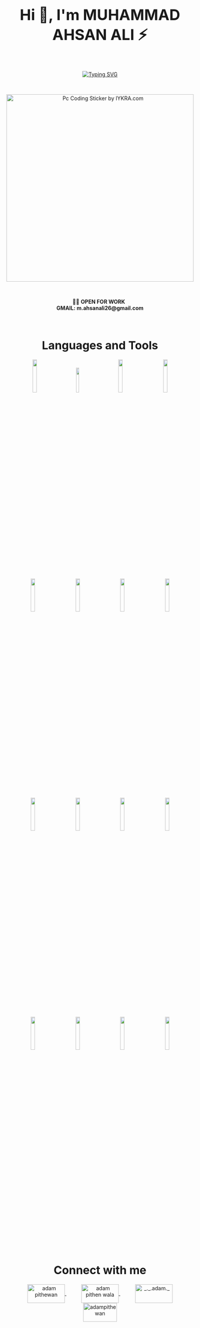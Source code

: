<h1 align="center" style="font-size: 40px;">Hi 👋, I'm MUHAMMAD AHSAN ALI ⚡</h1>
<br>

<p align="center">
    <a href="https://git.io/typing-svg"><img src="https://readme-typing-svg.herokuapp.com?font=Poppins&size=26&color=268DEC&lines=Front-End+Developer;UI+Developer;UI+Designer;Graphic+Designer;WordPress+Developer;Web+Designer" alt="Typing SVG" /></a>
</p>
<br>

<p align="center">
    <a>
        <img src="https://media4.giphy.com/media/WFZvB7VIXBgiz3oDXE/giphy.gif?cid=ecf05e47k6052alc3n7ea8fkjkg8sbvzg6pj6gfbd7an2j3j&amp;rid=giphy.gif&amp;ct=s" alt="Pc Coding Sticker by IYKRA.com" style="width: 500px; height: 500px; left: 0px; top: 0px;">
    </a>
</p>
<br>

<p align="center">
    👨‍💻 <b>OPEN FOR WORK &nbsp;</b>
    <br>
    <b>GMAIL: m.ahsanali26@gmail.com</b>
</p>
<br>

<h1 align="center" style="font-size: 30px;">Languages and Tools</h1>
<p align="center">
    <code><img width="15%" style="padding: 0px 20px;" src="https://www.vectorlogo.zone/logos/w3_html5/w3_html5-ar21.svg" /></code>
    <code><img width="13%" style="padding: 0px 20px;" src="https://www.vectorlogo.zone/logos/w3_css/w3_css-ar21.svg"></code>
    <code><img width="15%" style="padding: 0px 20px;" src="https://www.vectorlogo.zone/logos/getbootstrap/getbootstrap-ar21.svg"></code>
    <code><img width="15%" style="padding: 0px 20px;" src="https://www.vectorlogo.zone/logos/javascript/javascript-ar21.svg"></code>
    <br />
    <code><img width="15%" style="padding: 0px 20px;" src="https://www.vectorlogo.zone/logos/sass-lang/sass-lang-ar21.svg"></code>
    <code><img width="15%" style="padding: 0px 20px;" src="https://www.vectorlogo.zone/logos/tailwindcss/tailwindcss-ar21.svg" /></code>
    <code><img width="15%" style="padding: 0px 20px;" src="https://www.vectorlogo.zone/logos/reactjs/reactjs-ar21.svg"></code>
    <code><img width="15%" style="padding: 0px 20px;" src="https://www.vectorlogo.zone/logos/angular/angular-ar21.svg"></code>
    <br />
    <code><img width="15%" style="padding: 0px 20px;" src="https://www.vectorlogo.zone/logos/github/github-ar21.svg"></code>
    <code><img width="15%" style="padding: 0px 20px;" src="https://www.vectorlogo.zone/logos/firebase/firebase-ar21.svg"></code>
    <code><img width="15%" style="padding: 0px 20px;" src="https://www.vectorlogo.zone/logos/wordpress/wordpress-ar21.svg"></code>
    <code><img width="15%" style="padding: 0px 20px;" src="https://www.vectorlogo.zone/logos/figma/figma-ar21.svg"></code>
    <br />
    <code><img width="15%" style="padding: 0px 20px;" src="https://www.vectorlogo.zone/logos/adobe_illustrator/adobe_illustrator-ar21.svg"></code>
    <code><img width="15%" style="padding: 0px 20px;" src="https://www.vectorlogo.zone/logos/canva/canva-ar21.svg"></code>
    <code><img width="15%" style="padding: 0px 20px;" src="https://www.vectorlogo.zone/logos/npmjs/npmjs-ar21.svg"></code>
    <code><img width="15%" style="padding: 0px 20px;" src="https://www.vectorlogo.zone/logos/yarnpkg/yarnpkg-ar21.svg"></code>
</p>
<br>

<h1 align="center" style="font-size: 30px;">Connect with me</h1>
<p align="center">
    <a style="padding: 0px 20px;" href="https://www.linkedin.com/in/ahsan-ali-6b2311196/" target="blank"><img align="center"
        src="https://www.vectorlogo.zone/logos/linkedin/linkedin-ar21.svg"
        alt="adam pithewan" height="50" width="100" />
    </a>
    <a style="padding: 0px 20px;" href="https://www.facebook.com/rogue.ahsan/" target="blank"><img align="center"
        src="https://www.vectorlogo.zone/logos/facebook/facebook-ar21.svg"
        alt="adam pithen wala" height="50" width="100" />
    </a>
    <a style="padding: 0px 20px;" href="https://www.instagram.com/_ahsan.ali/" target="blank"><img align="center"
        src="https://www.vectorlogo.zone/logos/instagram/instagram-ar21.svg"
        alt="_._.adam._" height="50" width="100" />
    </a>
    <a style="padding: 0px 20px;" href="https://www.behance.net/ahsanali9" target="blank"><img align="center"
        src="https://www.vectorlogo.zone/logos/behance/behance-ar21.svg"
        alt="adampithewan" height="50" width="90" />
    </a>
</p>
<br>
